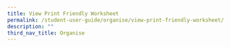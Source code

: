 ```yaml
---
title: View Print Friendly Worksheet
permalink: /student-user-guide/organise/view-print-friendly-worksheet/
description: ""
third_nav_title: Organise
---
```

